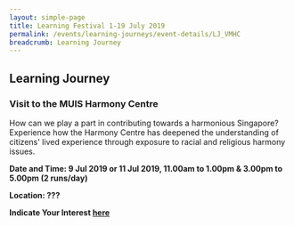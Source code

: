 ```yaml
---
layout: simple-page
title: Learning Festival 1-19 July 2019
permalink: /events/learning-journeys/event-details/LJ_VMHC
breadcrumb: Learning Journey
---
```


## Learning Journey 
### Visit to the MUIS Harmony Centre

How can we play a part in contributing towards a harmonious Singapore? Experience how the Harmony Centre has deepened the understanding of citizens' lived experience through exposure to racial and religious harmony issues.

**Date and Time: 9 Jul 2019 or 11 Jul 2019, 11.00am to 1.00pm & 3.00pm to 5.00pm (2 runs/day)**

**Location: ???**

**Indicate Your Interest [here](https://www.eventbrite.sg/myevent?eid=61090342860)** 
